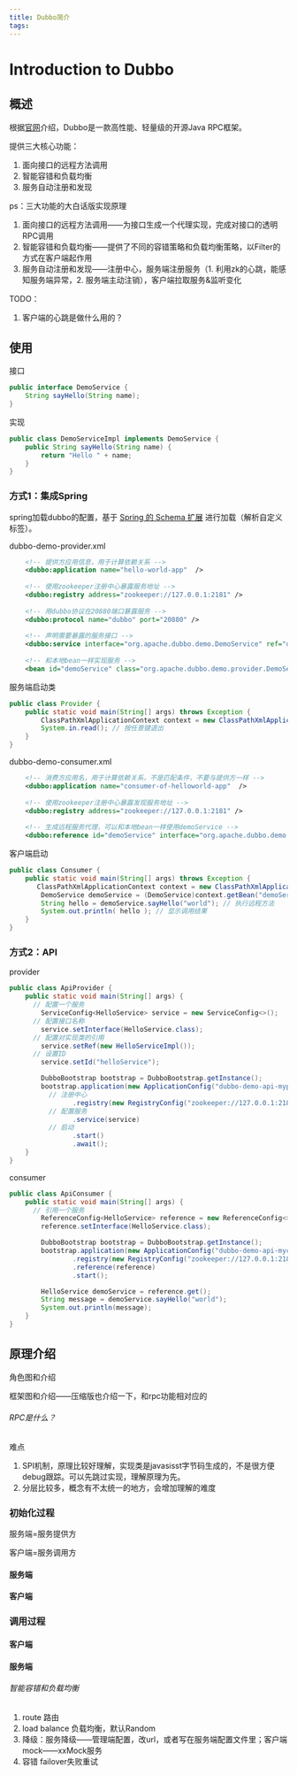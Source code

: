```yaml
---
title: Dubbo简介
tags:
---
```




# Introduction to Dubbo

## 概述

根据[官网](http://dubbo.apache.org/zh-cn/)介绍，Dubbo是一款高性能、轻量级的开源Java RPC框架。

提供三大核心功能：

1. 面向接口的远程方法调用
2. 智能容错和负载均衡
3. 服务自动注册和发现



ps：三大功能的大白话版实现原理

1. 面向接口的远程方法调用——为接口生成一个代理实现，完成对接口的透明RPC调用
2. 智能容错和负载均衡——提供了不同的容错策略和负载均衡策略，以Filter的方式在客户端起作用
3. 服务自动注册和发现——注册中心，服务端注册服务（1. 利用zk的心跳，能感知服务端异常，2. 服务端主动注销），客户端拉取服务&监听变化



TODO：

1. 客户端的心跳是做什么用的？



## 使用

接口

```java
public interface DemoService {
    String sayHello(String name);
}
```

实现

```java
public class DemoServiceImpl implements DemoService {
    public String sayHello(String name) {
        return "Hello " + name;
    }
}
```



### 方式1：集成Spring

spring加载dubbo的配置，基于 [Spring 的 Schema 扩展](https://docs.spring.io/spring/docs/4.2.x/spring-framework-reference/html/xsd-configuration.html) 进行加载（解析自定义标签）。

dubbo-demo-provider.xml

```xml
    <!-- 提供方应用信息，用于计算依赖关系 -->
    <dubbo:application name="hello-world-app"  />
 
    <!-- 使用zookeeper注册中心暴露服务地址 -->
    <dubbo:registry address="zookeeper://127.0.0.1:2181" />
 
    <!-- 用dubbo协议在20880端口暴露服务 -->
    <dubbo:protocol name="dubbo" port="20880" />
 
    <!-- 声明需要暴露的服务接口 -->
    <dubbo:service interface="org.apache.dubbo.demo.DemoService" ref="demoService" />
 
    <!-- 和本地bean一样实现服务 -->
    <bean id="demoService" class="org.apache.dubbo.demo.provider.DemoServiceImpl" />

```

服务端启动类

```java
public class Provider {
    public static void main(String[] args) throws Exception {
        ClassPathXmlApplicationContext context = new ClassPathXmlApplicationContext(new String[]{"META-INF/spring/dubbo-demo-provider.xml"});
        System.in.read(); // 按任意键退出
    }
}
```



dubbo-demo-consumer.xml

```xml
    <!-- 消费方应用名，用于计算依赖关系，不是匹配条件，不要与提供方一样 -->
    <dubbo:application name="consumer-of-helloworld-app"  />
 
    <!-- 使用zookeeper注册中心暴露发现服务地址 -->
    <dubbo:registry address="zookeeper://127.0.0.1:2181" />
 
    <!-- 生成远程服务代理，可以和本地bean一样使用demoService -->
    <dubbo:reference id="demoService" interface="org.apache.dubbo.demo.DemoService" />

```

客户端启动

```java
public class Consumer {
    public static void main(String[] args) throws Exception {
       ClassPathXmlApplicationContext context = new ClassPathXmlApplicationContext(new String[] {"META-INF/spring/dubbo-demo-consumer.xml"});
        DemoService demoService = (DemoService)context.getBean("demoService"); // 获取远程服务代理
        String hello = demoService.sayHello("world"); // 执行远程方法
        System.out.println( hello ); // 显示调用结果
    }
}
```





### 方式2：API

provider

```java
public class ApiProvider {
    public static void main(String[] args) {
      // 配置一个服务
        ServiceConfig<HelloService> service = new ServiceConfig<>();
      // 配置接口名称
        service.setInterface(HelloService.class);
      // 配置对实现类的引用
        service.setRef(new HelloServiceImpl());
      // 设置ID
        service.setId("helloService");

        DubboBootstrap bootstrap = DubboBootstrap.getInstance();
        bootstrap.application(new ApplicationConfig("dubbo-demo-api-myprovider"))
          // 注册中心
                .registry(new RegistryConfig("zookeeper://127.0.0.1:2181"))
          // 配置服务
                .service(service)
          // 启动
                .start()
                .await();
    }
}
```



consumer

```java
public class ApiConsumer {
    public static void main(String[] args) {
      // 引用一个服务
        ReferenceConfig<HelloService> reference = new ReferenceConfig<>();
        reference.setInterface(HelloService.class);

        DubboBootstrap bootstrap = DubboBootstrap.getInstance();
        bootstrap.application(new ApplicationConfig("dubbo-demo-api-myconsumer"))
                .registry(new RegistryConfig("zookeeper://127.0.0.1:2181"))
                .reference(reference)
                .start();

        HelloService demoService = reference.get();
        String message = demoService.sayHello("world");
        System.out.println(message);
    }
}
```





## 原理介绍

角色图和介绍

框架图和介绍——压缩版也介绍一下，和rpc功能相对应的

###### RPC是什么？





难点

1. SPI机制，原理比较好理解，实现类是javasisst字节码生成的，不是很方便debug跟踪。可以先跳过实现，理解原理为先。
2. 分层比较多，概念有不太统一的地方，会增加理解的难度

### 初始化过程

服务端=服务提供方

客户端=服务调用方

#### 服务端

#### 客户端

### 调用过程

#### 客户端

#### 服务端



###### 智能容错和负载均衡

1. route 路由
2. load balance 负载均衡，默认Random
3. 降级：服务降级——管理端配置，改url，或者写在服务端配置文件里；客户端mock——xxMock服务
4. 容错 failover失败重试


